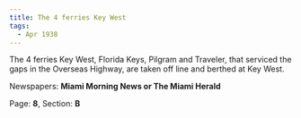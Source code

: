 ```yaml
---  
title: The 4 ferries Key West  
tags:  
  - Apr 1938  
---  
```

  
The 4 ferries Key West, Florida Keys, Pilgram and Traveler, that serviced the gaps in the Overseas Highway, are taken off line and berthed at Key West.  
  
Newspapers: **Miami Morning News or The Miami Herald**  
  
Page: **8**, Section: **B** 
